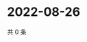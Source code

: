 # 2022-08-26

共 0 条

<!-- BEGIN WEIBO -->
<!-- 最后更新时间 Fri Aug 26 2022 08:32:06 GMT+0800 (China Standard Time) -->

<!-- END WEIBO -->
